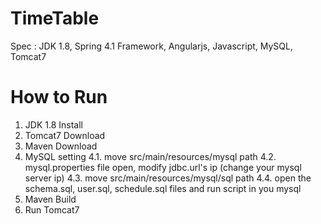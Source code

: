 # TimeTable
Spec : JDK 1.8, Spring 4.1 Framework, Angularjs, Javascript, MySQL, Tomcat7

# How to Run
1. JDK 1.8 Install
2. Tomcat7 Download
3. Maven Download
4. MySQL setting
    4.1. move src/main/resources/mysql path
    4.2. mysql.properties file open, modify jdbc.url's ip (change your mysql server ip)
    4.3. move src/main/resources/mysql/sql path
    4.4. open the schema.sql, user.sql, schedule.sql files and run script in you mysql
5. Maven Build
6. Run Tomcat7
